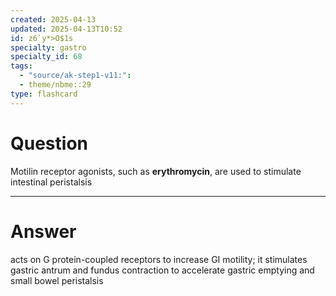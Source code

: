```yaml
---
created: 2025-04-13
updated: 2025-04-13T10:52
id: z6`y*>O$1s
specialty: gastro
specialty_id: 68
tags:
  - "source/ak-step1-v11:": 
  - theme/nbme::29
type: flashcard
---
```


# Question
Motilin receptor agonists, such as **erythromycin**, are used to stimulate intestinal peristalsis

---

# Answer
acts on G protein-coupled receptors to increase GI motility; it stimulates gastric antrum and fundus contraction to accelerate gastric emptying and small bowel peristalsis